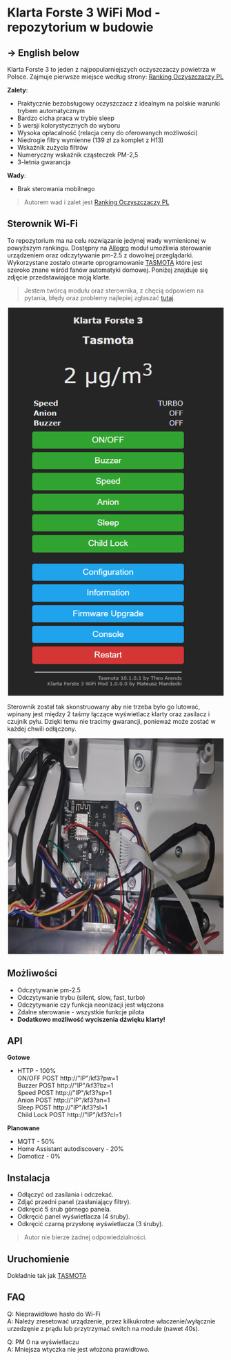 # Klarta Forste 3 WiFi Mod - repozytorium w budowie
## -> English below
Klarta Forste 3 to jeden z najpopularniejszych oczyszczaczy powietrza w Polsce. Zajmuje pierwsze miejsce według strony:
[Ranking Oczyszczaczy PL](https://ranking-oczyszczaczy.pl/recenzje/klarta-forste-3/)

**Zalety**:<br>
- Praktycznie bezobsługowy oczyszczacz z idealnym na polskie warunki trybem automatycznym<br>
- Bardzo cicha praca w trybie sleep<br>
- 5 wersji kolorystycznych do wyboru<br>
- Wysoka opłacalność (relacja ceny do oferowanych możliwości)<br>
- Niedrogie filtry wymienne (139 zł za komplet z H13)<br>
- Wskaźnik zużycia filtrów<br>
- Numeryczny wskaźnik cząsteczek PM-2,5<br>
- 3-letnia gwarancja<br>

**Wady**:<br>
- Brak sterowania mobilnego
> Autorem wad i zalet jest [Ranking Oczyszczaczy PL](https://ranking-oczyszczaczy.pl/recenzje/klarta-forste-3/)

## Sterownik Wi-Fi
To repozytorium ma na celu rozwiązanie jedynej wady wymienionej w powyższym rankingu. Dostępny na [Allegro]('') moduł umożliwia sterowanie urządzeniem oraz odczytywanie pm-2.5 z dowolnej przeglądarki. Wykorzystane zostało otwarte oprogramowanie [TASMOTA](https://tasmota.github.io/docs/) które jest szeroko znane wśród fanów automatyki domowej. Poniżej znajduje się zdjęcie przedstawiające moją klarte.<br>
> Jestem twórcą modułu oraz sterownika, z chęcią odpowiem na pytania, błędy oraz problemy najlepiej zgłaszać [tutaj](https://github.com/Crudelis98/Klarta-Forste-3-WiFi-Mod/issues).
<p align="center">
  <img width="500" height="900" src="https://github.com/Crudelis98/Klarta-Forste-3-WiFi-Mod/blob/main/images/tasmota.PNG?raw=true">
</p>
Sterownik został tak skonstruowany aby nie trzeba było go lutować, wpinany jest między 2 taśmy łączące wyświetlacz klarty oraz zasilacz i czujnik pyłu. Dzięki temu nie tracimy gwarancji, ponieważ może zostać w każdej chwili odłączony.
<p align="center">
  <img width="500" height="500" src="https://github.com/Crudelis98/Klarta-Forste-3-WiFi-Mod/blob/main/images/module.PNG?raw=true">
</p>

## Możliwości
- Odczytywanie pm-2.5<br>
- Odczytywanie trybu (silent, slow, fast, turbo)<br>
- Odczytywanie czy funkcja neonizacji jest włączona<br>
- Zdalne sterowanie - wszystkie funkcje pilota<br>
- **Dodatkowo możliwość wyciszenia dźwięku klarty!**<br>

## API
**Gotowe**
- HTTP - 100%<br>
  ON/OFF    POST   http://"IP"/kf3?pw=1<br>
  Buzzer    POST   http://"IP"/kf3?bz=1<br>
  Speed     POST   http://"IP"/kf3?sp=1<br>
  Anion     POST   http://"IP"/kf3?an=1<br>
  Sleep     POST   http://"IP"/kf3?sl=1<br>
  Child Lock     POST   http://"IP"/kf3?cl=1<br>
  
**Planowane**
- MQTT - 50%<br>
- Home Assistant autodiscovery - 20%<br>
- Domoticz - 0%

## Instalacja
- Odłączyć od zasilania i odczekać.
- Zdjąć przedni panel (zasłaniający filtry).
- Odkręcić 5 śrub górnego panela.
- Odkręcić panel wyświetlacza (4 śruby).
- Odkręcić czarną przysłonę wyświetlacza (3 śruby).


> Autor nie bierze żadnej odpowiedzialności.
## Uruchomienie
Dokładnie tak jak [TASMOTA](https://tasmota.github.io/docs/)

## FAQ
Q: Nieprawidłowe hasło do Wi-Fi<br>
A: Należy zresetować urządzenie, przez kilkukrotne właczenie/wyłącznie urzedzęnie z prądu lub przytrzymać switch na module (nawet 40s).

Q: PM 0 na wyświetlaczu<br>
A: Mniejsza wtyczka nie jest włożona prawidłowo.
